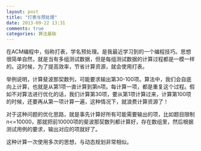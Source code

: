 ```yaml
---
layout: post
title: "打表与预处理"
date: 2013-09-22 13:31
comments: true
categories: 算法基础
---
```


在ACM编程中，俗称打表，学名预处理。是我最近学习到的一个编程技巧。思想很简单自然，就是当有多组测试数据，但是每组测试数据的计算过程都是一模一样的。这时候，为了提高效率，节省计算资源，就会使用打表。

举例说明，计算斐波那契数列，可能要求输出第30-100项。算法中，我们会自底向上计算，也就是从第1项一直计算到第n项。每计算一项，都是重复这个过程。假如不对算法进行优化的话，我们计算第30项，要从第1项计算过来，计算第100项的时候，还要再从第一项计算一遍，这种情况下，就浪费计算资源了！

对于这种问题的优化思路，就是事先计算好所有可能需要输出的项，比如题目限制n<=10000，那就把前10000项的斐波那契数列都计算好，存在数组里，然后根据测试用例的要求，输出对应的项就好了。

这种计算一次使用多次的思想，与动态规划非常相似。